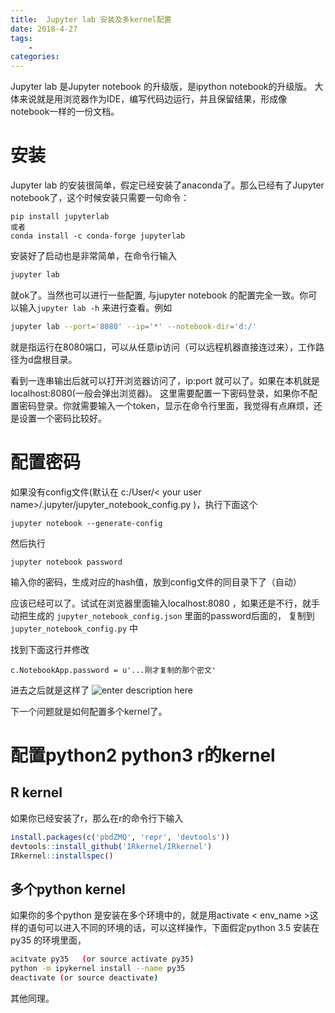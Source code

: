 ```yaml
---
title:  Jupyter lab 安装及多kernel配置
date: 2018-4-27
tags:
    -   
categories:  
---
```



 Jupyter lab 是Jupyter notebook 的升级版，是ipython notebook的升级版。
 大体来说就是用浏览器作为IDE，编写代码边运行，并且保留结果，形成像notebook一样的一份文档。
 # 安装
 Jupyter lab 的安装很简单，假定已经安装了anaconda了。那么已经有了Jupyter notebook了，这个时候安装只需要一句命令：
 

``` 
pip install jupyterlab
或者
conda install -c conda-forge jupyterlab
```

安装好了启动也是非常简单，在命令行输入

``` bash
jupyter lab
```
就ok了。当然也可以进行一些配置, 与jupyter notebook 的配置完全一致。你可以输入```jupyter lab -h``` 来进行查看。例如

``` bash
jupyter lab --port='8080' --ip='*' --notebook-dir='d:/'
```
就是指运行在8080端口，可以从任意ip访问（可以远程机器直接连过来），工作路径为d盘根目录。

看到一连串输出后就可以打开浏览器访问了，ip:port 就可以了。如果在本机就是localhost:8080(一般会弹出浏览器)。
这里需要配置一下密码登录，如果你不配置密码登录。你就需要输入一个token，显示在命令行里面，我觉得有点麻烦，还是设置一个密码比较好。

# 配置密码
如果没有config文件(默认在  c:/User/< your user name>/.jupyter/jupyter_notebook_config.py )，执行下面这个
```
jupyter notebook --generate-config
```
然后执行
```
jupyter notebook password
```
输入你的密码，生成对应的hash值，放到config文件的同目录下了（自动）

应该已经可以了。试试在浏览器里面输入localhost:8080 ，如果还是不行，就手动把生成的 ```jupyter_notebook_config.json``` 里面的password后面的， 复制到 ```jupyter_notebook_config.py``` 中

找到下面这行并修改
```
c.NotebookApp.password = u'...刚才复制的那个密文'
```
进去之后就是这样了
![enter description here](https://img-1253424161.cos.ap-shanghai.myqcloud.com/xsj/2018/4/1524829854782.jpg)

下一个问题就是如何配置多个kernel了。

# 配置python2 python3 r的kernel

 ## R kernel
 如果你已经安装了r，那么在r的命令行下输入
 

``` r
install.packages(c('pbdZMQ', 'repr', 'devtools')) 
devtools::install_github('IRkernel/IRkernel') 
IRkernel::installspec()
```

## 多个python kernel
如果你的多个python 是安装在多个环境中的，就是用activate < env_name >这样的语句可以进入不同的环境的话，可以这样操作，下面假定python 3.5 安装在py35 的环境里面，

``` bash
acitvate py35   (or source activate py35)
python -m ipykernel install --name py35
deactivate (or source deactivate)
```
其他同理。